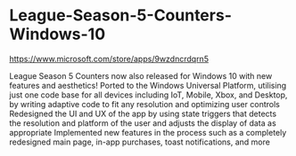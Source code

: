 # League-Season-5-Counters-Windows-10

https://www.microsoft.com/store/apps/9wzdncrdqrn5

League Season 5 Counters now also released for Windows 10 with new features and aesthetics! 
Ported to the Windows Universal Platform, utilising just one code base for all devices including IoT, Mobile, Xbox, and Desktop, by writing adaptive code to fit any resolution and optimizing user controls 
Redesigned the UI and UX of the app by using state triggers that detects the resolution and platform of the user and adjusts the display of data as appropriate 
Implemented new features in the process such as a completely redesigned main page, in-app purchases, toast notifications, and more 

